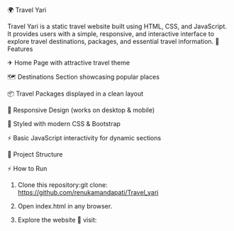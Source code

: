 🌍 Travel Yari

Travel Yari is a static travel website built using HTML, CSS, and JavaScript.
It provides users with a simple, responsive, and interactive interface to explore travel destinations, packages, and essential travel information.
🚀 Features

✈ Home Page with attractive travel theme

🗺 Destinations Section showcasing popular places

📦 Travel Packages displayed in a clean layout

📱 Responsive Design (works on desktop & mobile)

🎨 Styled with modern CSS & Bootstrap

⚡ Basic JavaScript interactivity for dynamic sections

📂 Project Structure

⚡ How to Run

1. Clone this repository:git clone: https://github.com/renukamandapati/Travel_yari

2. Open index.html in any browser.

3. Explore the website 🎉
 visit:

